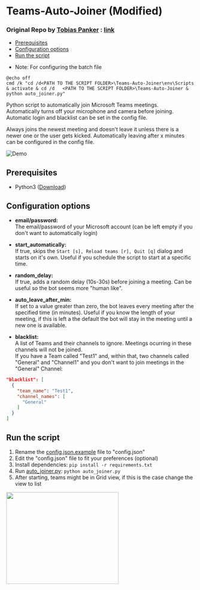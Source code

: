 
# Teams-Auto-Joiner (Modified)

### Original Repo by [Tobias Panker](https://GitHub.com/TobiasPankner) : [link](https://GitHub.com/TobiasPankner/Teams-Auto-Joiner)
  
- [Prerequisites](#prerequisites)
- [Configuration options](#configuration-options)
- [Run the script](#run-the-script)

* Note: For configuring the batch file

```
@echo off
cmd /k "cd /d<PATH TO THE SCRIPT FOLDER>\Teams-Auto-Joiner\env\Scripts & activate & cd /d   <PATH TO THE SCRIPT FOLDER>\Teams-Auto-Joiner & python auto_joiner.py"
```


Python script to automatically join Microsoft Teams meetings.  
Automatically turns off your microphone and camera before joining. Automatic login and blacklist can be set in the config file.  
  
Always joins the newest meeting and doesn't leave it unless there is a newer one or the user gets kicked. Automatically leaving after x minutes can be configured in the config file.  
  
![Demo](https://imgur.com/VQOJl8w.gif)

## Prerequisites  
  
 - Python3 ([Download](https://www.python.org/downloads/))  
   
## Configuration options  
  
- **email/password:**  
The email/password of your Microsoft account (can be left empty if you don't want to automatically login)  

- **start_automatically:**  
If true, skips the `Start [s], Reload teams [r], Quit [q]` dialog and starts on it's own. Useful if you schedule the script to start at a specific time.  

- **random_delay:**  
If true, adds a random delay (10s-30s) before joining a meeting. Can be useful so the bot seems more "human like".  

- **auto_leave_after_min:**  
If set to a value greater than zero, the bot leaves every meeting after the specified time (in minutes). Useful if you know the length of your meeting, if this is left a the default the bot will stay in the meeting until a new one is available.

- **blacklist:**  
A list of Teams and their channels to ignore. Meetings ocurring in these channels will not be joined.  
If you have a Team called "Test1" and, within that, two channels called "General" and "Channel1" and you don't want to join meetings in the "General" Channel: 
```json
"blacklist": [  
  {  
    "team_name": "Test1",  
    "channel_names": [  
      "General"
    ]  
  }
]
```
## Run the script  
  
 1. Rename the [config.json.example](config.json.example) file to "config.json"  
 2. Edit the "config.json" file to fit your preferences (optional)  
 3. Install dependencies:   ```pip install -r requirements.txt``` 
 4. Run [auto_joiner.py](auto_joiner.py): `python auto_joiner.py`  
 5. After starting, teams might be in Grid view, if this is the case change the view to list    
<img src="https://i.imgur.com/GODoJYf.png?2" width="300" height="245" />
